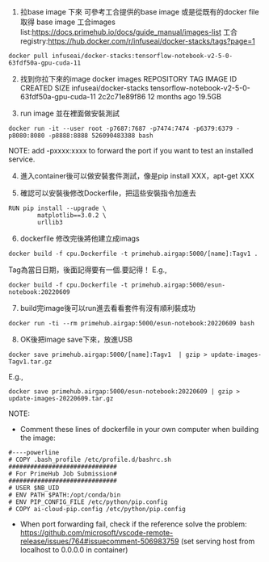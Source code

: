 1. 拉base image 下來
可參考工合提供的base image
或是從既有的docker file 取得 base image
工合images list:https://docs.primehub.io/docs/guide_manual/images-list
工合registry:https://hub.docker.com/r/infuseai/docker-stacks/tags?page=1

```
docker pull infuseai/docker-stacks:tensorflow-notebook-v2-5-0-63fdf50a-gpu-cuda-11
```
2. 找到你拉下來的image
docker images
REPOSITORY                           TAG                                               IMAGE ID       CREATED         SIZE
infuseai/docker-stacks               tensorflow-notebook-v2-5-0-63fdf50a-gpu-cuda-11   2c2c71e89f86   12 months ago   19.5GB

3. run image 並在裡面做安裝測試
```
docker run -it --user root -p7687:7687 -p7474:7474 -p6379:6379 -p8080:8080 -p8888:8888 526090483388 bash
```
NOTE: add -pxxxx:xxxx to forward the port if you want to test an installed service. 

4. 進入container後可以做安裝套件測試，像是pip install XXX，apt-get XXX

5. 確認可以安裝後修改Dockerfile，把這些安裝指令加進去
```
RUN pip install --upgrade \
        matplotlib==3.0.2 \
        urllib3
```
6. dockerfile 修改完後將他建立成imags
```
docker build -f cpu.Dockerfile -t primehub.airgap:5000/[name]:Tagv1 .  
```
Tag為當日日期，後面記得要有一個.要記得！
E.g., 
```
docker build -f cpu.Dockerfile -t primehub.airgap:5000/esun-notebook:20220609
```
7. build完image後可以run進去看看套件有沒有順利裝成功
```
docker run -ti --rm primehub.airgap:5000/esun-notebook:20220609 bash
```
8. OK後把image save下來，放進USB
```
docker save primehub.airgap:5000/[name]:Tagv1  | gzip > update-images-Tagv1.tar.gz   
```
E.g., 
```
docker save primehub.airgap:5000/esun-notebook:20220609 | gzip > update-images-20220609.tar.gz
```

NOTE:
- Comment these lines of dockerfile in your own computer when building the image: 
```
#----powerline
# COPY .bash_profile /etc/profile.d/bashrc.sh
##############################
# For PrimeHub Job Submission#
##############################
# USER $NB_UID
# ENV PATH $PATH:/opt/conda/bin
# ENV PIP_CONFIG_FILE /etc/python/pip.config
# COPY ai-cloud-pip.config /etc/python/pip.config
```
- When port forwarding fail, check if the reference solve the problem: https://github.com/microsoft/vscode-remote-release/issues/764#issuecomment-506983759 (set serving host from localhost to 0.0.0.0 in container)